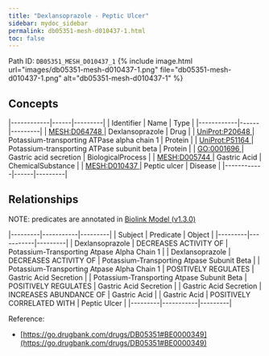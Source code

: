 ```yaml
---
title: "Dexlansoprazole - Peptic Ulcer"
sidebar: mydoc_sidebar
permalink: db05351-mesh-d010437-1.html
toc: false 
---
```



Path ID: `DB05351_MESH_D010437_1`
{% include image.html url="images/db05351-mesh-d010437-1.png" file="db05351-mesh-d010437-1.png" alt="db05351-mesh-d010437-1" %}

## Concepts

|------------|------|---------|
| Identifier | Name | Type    |
|------------|------|---------|
| <a href="https://identifiers.org/MESH:D064748">MESH:D064748 </a> | Dexlansoprazole | Drug |
| <a href="https://identifiers.org/UniProt:P20648">UniProt:P20648 </a> | Potassium-transporting ATPase alpha chain 1 | Protein |
| <a href="https://identifiers.org/UniProt:P51164">UniProt:P51164 </a> | Potassium-transporting ATPase subunit beta | Protein |
| <a href="https://identifiers.org/GO:0001696">GO:0001696 </a> | Gastric acid secretion | BiologicalProcess |
| <a href="https://identifiers.org/MESH:D005744">MESH:D005744 </a> | Gastric Acid | ChemicalSubstance |
| <a href="https://identifiers.org/MESH:D010437">MESH:D010437 </a> | Peptic ulcer | Disease |
|------------|------|---------|

## Relationships


NOTE: predicates are annotated in <a href="https://github.com/biolink/biolink-model/releases/tag/v1.3.0">Biolink Model (v1.3.0)</a>

|---------|-----------|---------|
| Subject | Predicate | Object  |
|---------|-----------|---------|
| Dexlansoprazole | DECREASES ACTIVITY OF | Potassium-Transporting Atpase Alpha Chain 1 |
| Dexlansoprazole | DECREASES ACTIVITY OF | Potassium-Transporting Atpase Subunit Beta |
| Potassium-Transporting Atpase Alpha Chain 1 | POSITIVELY REGULATES | Gastric Acid Secretion |
| Potassium-Transporting Atpase Subunit Beta | POSITIVELY REGULATES | Gastric Acid Secretion |
| Gastric Acid Secretion | INCREASES ABUNDANCE OF | Gastric Acid |
| Gastric Acid | POSITIVELY CORRELATED WITH | Peptic Ulcer |
|---------|-----------|---------|

Reference: 
  - [https://go.drugbank.com/drugs/DB05351#BE0000349](https://go.drugbank.com/drugs/DB05351#BE0000349)
